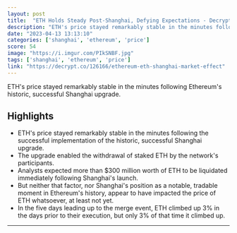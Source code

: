 ```yaml
---
layout: post
title:  "ETH Holds Steady Post-Shanghai, Defying Expectations - Decrypt"
description: "ETH's price stayed remarkably stable in the minutes following Ethereum's historic, successful Shanghai upgrade."
date: "2023-04-13 13:13:10"
categories: ['shanghai', 'ethereum', 'price']
score: 54
image: "https://i.imgur.com/PIkSNBF.jpg"
tags: ['shanghai', 'ethereum', 'price']
link: "https://decrypt.co/126166/ethereum-eth-shanghai-market-effect"
---
```


ETH's price stayed remarkably stable in the minutes following Ethereum's historic, successful Shanghai upgrade.

## Highlights

- ETH's price stayed remarkably stable in the minutes following the successful implementation of the historic, successful Shanghai upgrade.
- The upgrade enabled the withdrawal of staked ETH by the network's participants.
- Analysts expected more than $300 million worth of ETH to be liquidated immediately following Shanghai's launch.
- But neither that factor, nor Shanghai's position as a notable, tradable moment in Ethereum's history, appear to have impacted the price of ETH whatsoever, at least not yet.
- In the five days leading up to the merge event, ETH climbed up 3% in the days prior to their execution, but only 3% of that time it climbed up.

---
